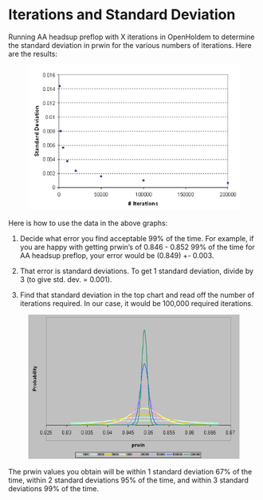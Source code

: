# Iterations and Standard Deviation

Running AA headsup preflop with X iterations in OpenHoldem to determine
the standard deviation in prwin for the various numbers of iterations.
Here are the results:

<figure>
<img src="images/nit_chart1.png" />
</figure>

Here is how to use the data in the above graphs:

1.  Decide what error you find acceptable 99% of the time. For example,
    if you are happy with getting prwin’s of 0.846 - 0.852 99% of the
    time for AA headsup preflop, your error would be (0.849) +- 0.003.

2.  That error is standard deviations. To get 1 standard deviation,
    divide by 3 (to give std. dev. = 0.001).

3.  Find that standard deviation in the top chart and read off the
    number of iterations required. In our case, it would be 100,000
    required iterations.

<figure>
<img src="images/nit_chart2.png" />
</figure>

The prwin values you obtain will be within 1 standard deviation 67% of
the time, within 2 standard deviations 95% of the time, and within 3
standard deviations 99% of the time.
